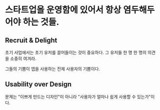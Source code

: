 # 스타트업을 운영함에 있어서 항상 염두해두어야 하는 것들.

## Recruit & Delight

초기 사업에서는 초기 유저를 끌어들이는 것이 중요하다.
그 유저들 한 명 한 명의 의견을 소중히 여겨라.

그들의 기쁨이 앱을 사용하는 전체 사용자의 기쁨이다.

## Usability over Design

문제는 "이쁘게 만드는 디자인"이 아니라 "사용자가 얼마나 쉽게 사용할 수 있는가"이다.
